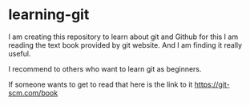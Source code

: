 # learning-git
I am creating this repository to learn about git and Github for this I am reading the text book provided by git website. And I am finding it really useful. 

I recommend to others who want to learn git as beginners.

If someone wants to get to read that here is the link to it https://git-scm.com/book
